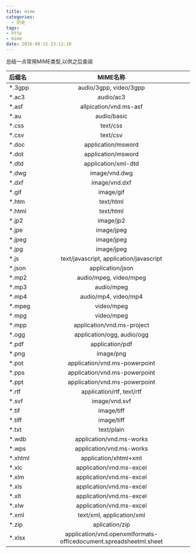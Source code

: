 ```yaml
---
title: mime
categories:
  - 历史
tags:
- http
- mime
date: 2016-08-15 23:12:10
---
```

总结一点常用MIME类型,以供之后查阅
<!-- more -->
 

| 后缀名 |      MIME名称 |
| :------ | :--------:|
|*.3gpp  |  audio/3gpp, video/3gpp
|*.ac3 |    audio/ac3
|*.asf |      allpication/vnd.ms-asf
|*.au   |        audio/basic
|*.css   |        text/css
|*.csv    |       text/csv
|*.doc    |application/msword    
|*.dot    |application/msword    
|*.dtd    |application/xml-dtd    
|*.dwg    |image/vnd.dwg    
|*.dxf    |  image/vnd.dxf
|*.gif     |       image/gif    
|*.htm    |text/html    
|*.html    |text/html    
|*.jp2      |      image/jp2    
|*.jpe       |image/jpeg
|*.jpeg    |image/jpeg
|*.jpg      |    image/jpeg    
|*.js       |text/javascript, application/javascript    
|*.json    |application/json    
|*.mp2    |audio/mpeg, video/mpeg    
|*.mp3    |audio/mpeg    
|*.mp4    |audio/mp4, video/mp4    
|*.mpeg   | video/mpeg    
|*.mpg    |video/mpeg    
|*.mpp    |application/vnd.ms-project    
|*.ogg    |application/ogg, audio/ogg    
|*.pdf    |application/pdf    
|*.png    |image/png    
|*.pot    |application/vnd.ms-powerpoint    
|*.pps    |application/vnd.ms-powerpoint    
|*.ppt    |application/vnd.ms-powerpoint    
|*.rtf    |        application/rtf, text/rtf    
|*.svf     |      image/vnd.svf    
|*.tif     |    image/tiff    
|*.tiff    |   image/tiff    
|*.txt     |      text/plain    
|*.wdb    |application/vnd.ms-works    
|*.wps    |application/vnd.ms-works    
|*.xhtml   | application/xhtml+xml    
|*.xlc    |  application/vnd.ms-excel    
|*.xlm   | application/vnd.ms-excel    
|*.xls      |     application/vnd.ms-excel    
|*.xlt     | application/vnd.ms-excel    
|*.xlw    |  application/vnd.ms-excel    
|*.xml   | text/xml, application/xml    
|*.zip  |          aplication/zip    
|*.xlsx|     application/vnd.openxmlformats-officedocument.spreadsheetml.sheet
